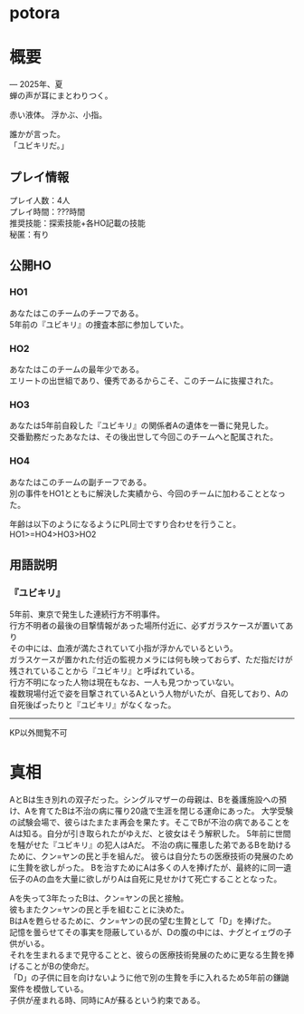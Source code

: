 # potora
# 概要
― 2025年、夏  
蝉の声が耳にまとわりつく。  

赤い液体。 
浮かぶ、小指。  

誰かが言った。  
「ユビキリだ。」  
  

## プレイ情報
プレイ人数：4人  
プレイ時間：???時間  
推奨技能：探索技能+各HO記載の技能  
秘匿：有り  

## 公開HO
### HO1
あなたはこのチームのチーフである。  
5年前の『ユビキリ』の捜査本部に参加していた。  

### HO2
あなたはこのチームの最年少である。  
エリートの出世組であり、優秀であるからこそ、このチームに抜擢された。  

### HO3
あなたは5年前自殺した『ユビキリ』の関係者Aの遺体を一番に発見した。  
交番勤務だったあなたは、その後出世して今回このチームへと配属された。  

### HO4
あなたはこのチームの副チーフである。  
別の事件をHO1とともに解決した実績から、今回のチームに加わることとなった。  


年齢は以下のようになるようにPL同士ですり合わせを行うこと。  
HO1>=HO4>HO3>HO2  



## 用語説明
### 『ユビキリ』 
5年前、東京で発生した連続行方不明事件。  
行方不明者の最後の目撃情報があった場所付近に、必ずガラスケースが置いてあり  
その中には、血液が満たされていて小指が浮かんでいるという。  
ガラスケースが置かれた付近の監視カメラには何も映っておらず、ただ指だけが残されていることから『ユビキリ』と呼ばれている。  
行方不明になった人物は現在もなお、一人も見つかっていない。  
複数現場付近で姿を目撃されているAという人物がいたが、自死しており、Aの自死後ぱったりと『ユビキリ』がなくなった。

---
KP以外閲覧不可


# 真相
AとBは生き別れの双子だった。シングルマザーの母親は、Bを養護施設への預け、Aを育てたBは不治の病に罹り20歳で生涯を閉じる運命にあった。
大学受験の試験会場で、彼らはたまたま再会を果たす。そこでBが不治の病であることをAは知る。自分が引き取られたがゆえだ、と彼女はそう解釈した。
5年前に世間を騒がせた『ユビキリ』の犯人はAだ。
不治の病に罹患した弟であるBを助けるために、クン=ヤンの民と手を組んだ。
彼らは自分たちの医療技術の発展のために生贄を欲しがった。
Bを治すためにAは多くの人を捧げたが、最終的に同一遺伝子のAの血を大量に欲しがりAは自死に見せかけて死亡することとなった。  
  
Aを失って3年たったBは、クン=ヤンの民と接触。  
彼もまたクン=ヤンの民と手を組むことに決めた。  
BはAを甦らせるために、クン=ヤンの民の望む生贄として「D」を捧げた。  
記憶を曇らせてその事実を隠蔽しているが、Dの腹の中には、ナグとイェヴの子供がいる。  
それを生まれるまで見守ることと、彼らの医療技術発展のために更なる生贄を捧げることがBの使命だ。  
「D」の子供に目を向けないように他で別の生贄を手に入れるため5年前の鎌鼬案件を模倣している。  
子供が産まれる時、同時にAが蘇るという約束である。  


